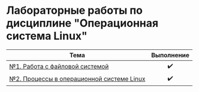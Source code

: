 # Лабораторные работы по дисциплине "Операционная система Linux"
| Тема | Выполнение |
| --------|---------|
| [№1. Работа с файловой системой](https://github.com/kifril-ltd/DPO/tree/main/Linux/Lab1) | <center>✔️</center> ||
| [№2. Процессы в операционной системе Linux](https://github.com/kifril-ltd/DPO/tree/main/Linux/Lab2) | <center>✔️</center> ||